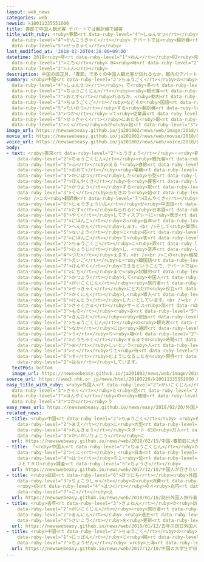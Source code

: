 ```yaml
---
layout: web_news
categories: web
newsid: k10011335551000
title: 春節で中国人観光客 デパートでは翻訳機で接客
title_with_ruby: <ruby>春節<rt data-ruby-level="4">しゅんせつ</rt></ruby>で<ruby>中国人<rt data-ruby-level="2">ちゅうごくじん</rt></ruby><ruby>観光客<rt
  data-ruby-level="4">かんこうきゃく</rt></ruby> デパートでは<ruby>翻訳機<rt data-ruby-level="7">ほんやくき</rt></ruby>で<ruby>接客<rt
  data-ruby-level="5">せっきゃく</rt></ruby>
last_modified_at: '2018-02-20T04:28:00+09:00'
datetime: 2018<ruby>年<rt data-ruby-level="1">ねん</rt></ruby>02<ruby>月<rt data-ruby-level="1">がつ</rt></ruby>20<ruby>日<rt
  data-ruby-level="1">にち</rt></ruby> 04<ruby>時<rt data-ruby-level="2">じ</rt></ruby>28<ruby>分<rt
  data-ruby-level="2">ふん</rt></ruby>
description: 中国の旧正月、「春節」で多くの中国人観光客が訪れるなか、都内のデパートでは中国語など４か国語に対応する翻訳機を使って従業員が接客にあたる取り組みが始まりました。
summary: <ruby>中国<rt data-ruby-level="2">ちゅうごく</rt></ruby>の<ruby>旧正月<rt data-ruby-level="5">きゅうしょうがつ</rt></ruby>、「<ruby>春節<rt
  data-ruby-level="4">しゅんせつ</rt></ruby>」で<ruby>多<rt data-ruby-level="2">おお</rt></ruby>くの<ruby>中国人<rt
  data-ruby-level="2">ちゅうごくじん</rt></ruby><ruby>観光客<rt data-ruby-level="4">かんこうきゃく</rt></ruby>が<ruby>訪<rt
  data-ruby-level="7">おとず</rt></ruby>れるなか、<ruby>都内<rt data-ruby-level="3">とない</rt></ruby>のデパートでは<ruby>中国語<rt
  data-ruby-level="2">ちゅうごくご</rt></ruby>など４か<ruby>国語<rt data-ruby-level="2">こくご</rt></ruby>に<ruby>対応<rt
  data-ruby-level="5">たいおう</rt></ruby>する<ruby>翻訳機<rt data-ruby-level="7">ほんやくき</rt></ruby>を<ruby>使<rt
  data-ruby-level="3">つか</rt></ruby>って<ruby>従業員<rt data-ruby-level="6">じゅうぎょういん</rt></ruby>が<ruby>接客<rt
  data-ruby-level="5">せっきゃく</rt></ruby>にあたる<ruby>取<rt data-ruby-level="3">と</rt></ruby>り<ruby>組<rt
  data-ruby-level="3">く</rt></ruby>みが<ruby>始<rt data-ruby-level="3">はじ</rt></ruby>まりました。
image_url: https://newswebeasy.github.io/ja201802/news/web/image/2018/02/20/K10011335551_1802192241_1802200428_01_02.jpg
movie_url: https://newswebeasy.github.io/ja201802/news/web/movie/2018/02/20/k10011335551_201802200444_201802200524.mp4
voice_url: https://newswebeasy.github.io/ja201802/news/web/voice/2018/02/20/k10011335551_201802200444_201802200524.mp3
body:
- text: <ruby>東京<rt data-ruby-level="2">とうきょう</rt></ruby>・<ruby>新宿<rt data-ruby-level="3">しんじゅく</rt></ruby>にあるデパートでは<ruby>中国人<rt
    data-ruby-level="2">ちゅうごくじん</rt></ruby><ruby>観光客<rt data-ruby-level="4">かんこうきゃく</rt></ruby>が<ruby>増<rt
    data-ruby-level="5">ふ</rt></ruby>える「<ruby>春節<rt data-ruby-level="4">しゅんせつ</rt></ruby>」にあわせて<ruby>大手<rt
    data-ruby-level="1">おおて</rt></ruby><ruby>電機<rt data-ruby-level="4">でんき</rt></ruby>メーカーのＮＥＣが<ruby>開発<rt
    data-ruby-level="3">かいはつ</rt></ruby>した<ruby>小型<rt data-ruby-level="4">こがた</rt></ruby>の<ruby>翻訳機<rt
    data-ruby-level="7">ほんやくき</rt></ruby>を<ruby>接客<rt data-ruby-level="5">せっきゃく</rt></ruby>に<ruby>活用<rt
    data-ruby-level="2">かつよう</rt></ruby>する<ruby>取<rt data-ruby-level="3">と</rt></ruby>り<ruby>組<rt
    data-ruby-level="3">く</rt></ruby>みをきのう<ruby>始<rt data-ruby-level="3">はじ</rt></ruby>めました。<br
    /><br />この<ruby>翻訳機<rt data-ruby-level="7">ほんやくき</rt></ruby>は、<ruby>例<rt data-ruby-level="4">たと</rt></ruby>えば<ruby>従業員<rt
    data-ruby-level="6">じゅうぎょういん</rt></ruby>が<ruby>中国語<rt data-ruby-level="2">ちゅうごくご</rt></ruby>で<ruby>尋<rt
    data-ruby-level="7">たず</rt></ruby>ねられると<ruby>日本語<rt data-ruby-level="2">にほんご</rt></ruby>に<ruby>訳<rt
    data-ruby-level="6">やく</rt></ruby>してディスプレーに<ruby>表示<rt data-ruby-level="5">ひょうじ</rt></ruby>するとともに<ruby>日本語<rt
    data-ruby-level="2">にほんご</rt></ruby>の<ruby>音声<rt data-ruby-level="2">おんせい</rt></ruby>にも<ruby>変換<rt
    data-ruby-level="7">へんかん</rt></ruby>します。<br />そして<ruby>質問<rt data-ruby-level="5">しつもん</rt></ruby><ruby>内容<rt
    data-ruby-level="5">ないよう</rt></ruby>に<ruby>応<rt data-ruby-level="5">おう</rt></ruby>じるように<ruby>日本語<rt
    data-ruby-level="2">にほんご</rt></ruby>で<ruby>答<rt data-ruby-level="2">こた</rt></ruby>えると<ruby>中国語<rt
    data-ruby-level="2">ちゅうごくご</rt></ruby>に<ruby>訳<rt data-ruby-level="6">やく</rt></ruby>して<ruby>表示<rt
    data-ruby-level="5">ひょうじ</rt></ruby>し、<ruby>音声<rt data-ruby-level="2">おんせい</rt></ruby>でも<ruby>伝<rt
    data-ruby-level="4">つた</rt></ruby>えます。<br /><br />この<ruby>機械<rt data-ruby-level="4">きかい</rt></ruby>は<ruby>英語<rt
    data-ruby-level="4">えいご</rt></ruby>と<ruby>韓国語<rt data-ruby-level="7">かんこくご</rt></ruby>も<ruby>翻訳<rt
    data-ruby-level="7">ほんやく</rt></ruby>できるということで、デパートでは<ruby>今月<rt data-ruby-level="2">こんげつ</rt></ruby>２５<ruby>日<rt
    data-ruby-level="1">にち</rt></ruby>まで<ruby>試験的<rt data-ruby-level="4">しけんてき</rt></ruby>に<ruby>活用<rt
    data-ruby-level="2">かつよう</rt></ruby>して<ruby>中国人<rt data-ruby-level="2">ちゅうごくじん</rt></ruby>をはじめ<ruby>外国人<rt
    data-ruby-level="2">がいこくじん</rt></ruby><ruby>旅行者<rt data-ruby-level="3">りょこうしゃ</rt></ruby>への<ruby>接客<rt
    data-ruby-level="5">せっきゃく</rt></ruby>にどれだけ<ruby>役立<rt data-ruby-level="3">やくだ</rt></ruby>つか<ruby>確認<rt
    data-ruby-level="7">かくにん</rt></ruby>し<ruby>導入<rt data-ruby-level="5">どうにゅう</rt></ruby>を<ruby>検討<rt
    data-ruby-level="6">けんとう</rt></ruby>したいとしています。<br /><br /><ruby>小田急百貨店<rt data-ruby-level="4">おだきゅうひゃっかてん</rt></ruby>お<ruby>客様<rt
    data-ruby-level="3">きゃくさま</rt></ruby>サービス<ruby>部<rt data-ruby-level="3">ぶ</rt></ruby>の<ruby>物<rt
    data-ruby-level="3">もの</rt></ruby><ruby>永<rt data-ruby-level="5">えい</rt></ruby><ruby>公仁<rt
    data-ruby-level="8">きんひと</rt></ruby><ruby>統括<rt data-ruby-level="7">とうかつ</rt></ruby>マネージャーは、「<ruby>中国人<rt
    data-ruby-level="2">ちゅうごくじん</rt></ruby>の<ruby>観光客<rt data-ruby-level="4">かんこうきゃく</rt></ruby>の<ruby>中<rt
    data-ruby-level="1">なか</rt></ruby>には<ruby>通訳<rt data-ruby-level="6">つうやく</rt></ruby>が<ruby>売<rt
    data-ruby-level="2">う</rt></ruby>り<ruby>場<rt data-ruby-level="2">ば</rt></ruby>に<ruby>到着<rt
    data-ruby-level="7">とうちゃく</rt></ruby>するまでの<ruby>時間<rt data-ruby-level="2">じかん</rt></ruby>が<ruby>惜<rt
    data-ruby-level="7">お</rt></ruby>しいという<ruby>人<rt data-ruby-level="1">ひと</rt></ruby>もいるので、ことばのやり<ruby>取<rt
    data-ruby-level="3">と</rt></ruby>りで<ruby>待<rt data-ruby-level="3">ま</rt></ruby>たせなくて<ruby>済<rt
    data-ruby-level="6">す</rt></ruby>むようになることを<ruby>期待<rt data-ruby-level="3">きたい</rt></ruby>している」と<ruby>話<rt
    data-ruby-level="2">はな</rt></ruby>しています。
  textPos: bottom
  image_url: https://newswebeasy.github.io/ja201802/news/web/image/2018/02/20/K10011335551_1802192241_1802200428_01_03.jpg
source_url: https://www3.nhk.or.jp/news/html/20180220/k10011335551000.html
easy_title_with_ruby: <ruby>外国人<rt data-ruby-level="2">がいこくじん</rt></ruby>の<ruby>客<rt
  data-ruby-level="3">きゃく</rt></ruby>と<ruby>話<rt data-ruby-level="2">はな</rt></ruby>すためにデパートが<ruby>翻訳<rt
  data-ruby-level="7">ほんやく</rt></ruby>の<ruby>機械<rt data-ruby-level="4">きかい</rt></ruby>を<ruby>使<rt
  data-ruby-level="3">つか</rt></ruby>う
easy_news_url: https://newswebeasy.github.io/news/easy/2018/02/20/外国人の客と話すためにデパートが翻訳の機械を使う
related_news:
- title: <ruby>中国<rt data-ruby-level="2">ちゅうごく</rt></ruby> <ruby>春節<rt data-ruby-level="4">しゅんせつ</rt></ruby><ruby>前<rt
    data-ruby-level="2">まえ</rt></ruby>に<ruby>大型<rt data-ruby-level="4">おおがた</rt></ruby><ruby>連休<rt
    data-ruby-level="4">れんきゅう</rt></ruby>スタート 650<ruby>万人<rt data-ruby-level="2">まんにん</rt></ruby>が<ruby>海外旅行<rt
    data-ruby-level="3">かいがいりょこう</rt></ruby>に
  url: https://newswebeasy.github.io/news/web/2018/02/15/中国-春節前に大型連休スタート-650万人が海外旅行に
- title: 「<ruby>中国人<rt data-ruby-level="2">ちゅうごくじん</rt></ruby>が<ruby>行<rt data-ruby-level="2">い</rt></ruby>きたい<ruby>国<rt
    data-ruby-level="2">くに</rt></ruby>」<ruby>日本<rt data-ruby-level="1">にっぽん</rt></ruby>が<ruby>初<rt
    data-ruby-level="4">はつ</rt></ruby>の１<ruby>位<rt data-ruby-level="4">い</rt></ruby>に
    ＪＥＴＲＯ<ruby>調査<rt data-ruby-level="5">ちょうさ</rt></ruby>
  url: https://newswebeasy.github.io/news/web/2017/12/18/中国人が行きたい国日本が初の1位に-JETRO調査
- title: <ruby>訪日<rt data-ruby-level="6">ほうにち</rt></ruby><ruby>外国人<rt data-ruby-level="2">がいこくじん</rt></ruby><ruby>旅行者<rt
    data-ruby-level="3">りょこうしゃ</rt></ruby>の<ruby>消費<rt data-ruby-level="4">しょうひ</rt></ruby>
    <ruby>初<rt data-ruby-level="4">はつ</rt></ruby>の４<ruby>兆円<rt data-ruby-level="4">ちょうえん</rt></ruby><ruby>超<rt
    data-ruby-level="7">こ</rt></ruby>え
  url: https://newswebeasy.github.io/news/web/2018/01/16/訪日外国人旅行者の消費-初の4兆円超え
- title: <ruby>去年<rt data-ruby-level="3">きょねん</rt></ruby>の<ruby>訪日<rt data-ruby-level="6">ほうにち</rt></ruby><ruby>外国人<rt
    data-ruby-level="2">がいこくじん</rt></ruby><ruby>旅行者<rt data-ruby-level="3">りょこうしゃ</rt></ruby>は２８６９<ruby>万人<rt
    data-ruby-level="2">まんにん</rt></ruby> <ruby>過去<rt data-ruby-level="5">かこ</rt></ruby><ruby>最高<rt
    data-ruby-level="4">さいこう</rt></ruby>を<ruby>更新<rt data-ruby-level="7">こうしん</rt></ruby>
  url: https://newswebeasy.github.io/news/web/2018/01/12/去年の訪日外国人旅行者は2869万人-過去最高を更新
- title: <ruby>中国<rt data-ruby-level="2">ちゅうごく</rt></ruby>の<ruby>大学生<rt data-ruby-level="1">だいがくせい</rt></ruby>が<ruby>日本<rt
    data-ruby-level="1">にっぽん</rt></ruby>に<ruby>関<rt data-ruby-level="4">かん</rt></ruby>するクイズに<ruby>挑戦<rt
    data-ruby-level="7">ちょうせん</rt></ruby> <ruby>上海<rt data-ruby-level="8">しゃんはい</rt></ruby>
  url: https://newswebeasy.github.io/news/web/2017/12/10/中国の大学生が日本に関するクイズに挑戦-上海
...
```

